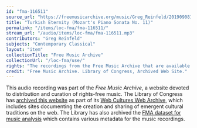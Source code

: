 ```yaml
---
id: "fma-116511"
source_url: "https://freemusicarchive.org/music/Greg_Reinfeld/2019090810542410/Turkish_Eternity_Mozarts_Piano_Sonata_No_11"
title: "Turkish Eternity (Mozart's Piano Sonata No. 11)"
permalink: "/items/loc-fma/fma-116511/"
stream_url: "/audio/items/loc-fma/fma-116511.mp3"
contributors: "Greg Reinfeld"
subjects: "Contemporary Classical"
layout: "item"
collectionTitle: "Free Music Archive"
collectionUrl: "/loc-fma/use/"
rights: "The recordings from the Free Music Archive that are available on Citizen DJ have a CC0 1.0 Universal License (Public Domain Dedication) which means you can copy, modify, distribute and perform the work, even for commercial purposes, all without asking permission."
credit: "Free Music Archive. Library of Congress, Archived Web Site."
---
```


This audio recording was part of the _Free Music Archive_, a website devoted to distribution and curation of rights-free music. The Library of Congress has [archived this website](https://www.loc.gov/item/lcwaN0026492/) as part of its [Web Cultures Web Archive](https://www.loc.gov/collections/web-cultures-web-archive/about-this-collection/), which includes sites documenting the creation and sharing of emergent cultural traditions on the web. The Library has also archived the [FMA dataset for music analysis](https://catalog.loc.gov/vwebv/search?searchCode=LCCN&searchArg=2018655052&searchType=1&permalink=y) which contains various metadata for the music recordings.